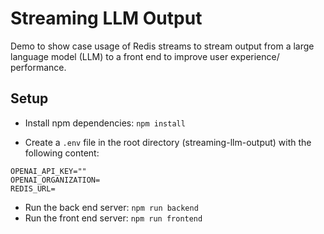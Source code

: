 # Streaming LLM Output

Demo to show case usage of Redis streams to stream output from a large language model (LLM) to a front end to improve user experience/ performance.

## Setup

- Install npm dependencies: `npm install`

- Create a `.env` file in the root directory (streaming-llm-output) with the following content:

```
OPENAI_API_KEY=""
OPENAI_ORGANIZATION=
REDIS_URL=
```

- Run the back end server: `npm run backend`
- Run the front end server: `npm run frontend`
